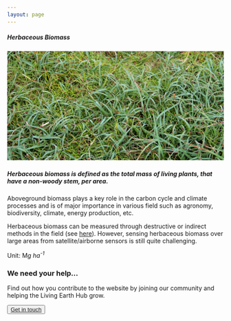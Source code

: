 ```yaml
---
layout: page
---
```


<!-- Content-section-start -->
<div class="container">
    <div class="row">
        <div class="col-12 mt-60">
            <h5 class="common-title">Herbaceous Biomass</h5>
        </div>
        <div class="col-xs-12 col-sm-12 col-ms-9 col-lg-9 col-xl-9 col-xxl-9">
            <div class="common-image pb-5">
                <img src="/assets/img/wales/big/herbaceous-biomass.jpg" class="img-fluid" alt="Herbaceous Biomass">
            </div>
            <div class="pb-5">
                <h5 class="font-weight-bold">Herbaceous biomass is defined as the total mass of living plants, that have a non-woody stem, per area.</h5>
                <div class="pt-4">
                    <p>Aboveground biomass plays a key role in the carbon cycle and climate processes and is of major importance in various field such as agronomy, biodiversity, climate, energy production, etc.</p>
                    <p>Herbaceous biomass can be measured through destructive or indirect methods in the field (see <a href="https://livingearth.aber.ac.uk/data/ground-measurements/technics/herbaceous-biomass-ground-measurements/">here</a>). However, sensing herbaceous biomass over large areas from satellite/airborne sensors is still quite challenging.</p>
                    <p>Unit: M<i>g ha<sup>-1</sup></i></p>
                </div>
            </div>
        </div>
    </div>
</div>
<!-- Content-section-end -->

<!-- get-in-section-Start -->
<div class="container mb-100">
    <div class="get-in-section-main">
        <div class="get-in-section-dsc">
            <h3>We need your help&hellip;</h3>
            <p>Find out how you contribute to the website by joining our community and helping the Living Earth Hub grow.</p>
        </div>
        <button type="button"><a href="/contact/">Get in touch</a></button>
    </div>
</div>
<!-- get-in-section-End -->